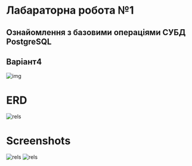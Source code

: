 # Лабараторна робота №1
## Ознайомлення з базовими операціями СУБД PostgreSQL
## Варіант4
![img](https://pp.userapi.com/c847218/v847218029/124098/onSGpAjr3XE.jpg)
# ERD
![rels](https://pp.userapi.com/c847218/v847218029/124087/Ohf0ZiPaYGY.jpg)
# Screenshots
![rels](https://pp.userapi.com/c847218/v847218029/12407e/LeQDZn0R58o.jpg)
![rels](https://pp.userapi.com/c847218/v847218029/124090/awyqp4AEPIs.jpg)
